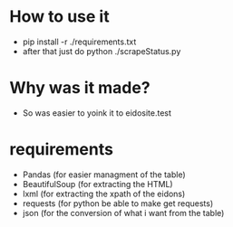 # How to use it
- pip install -r ./requirements.txt  
- after that just do python ./scrapeStatus.py

# Why was it made?
- So was easier to yoink it to eidosite.test

# requirements
- Pandas (for easier managment of the table)
- BeautifulSoup (for extracting the HTML)
- lxml (for extracting the xpath of the eidons)
- requests (for python be able to make get requests)
- json (for the conversion of what i want from the table)
